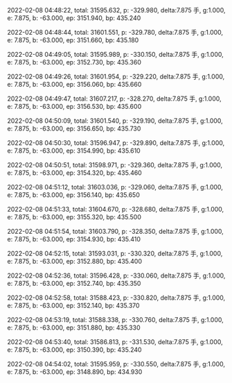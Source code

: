 2022-02-08 04:48:22, total: 31595.632, p: -329.980, delta:7.875 手, g:1.000, e: 7.875, b: -63.000, ep: 3151.940, bp: 435.240

2022-02-08 04:48:44, total: 31601.551, p: -329.780, delta:7.875 手, g:1.000, e: 7.875, b: -63.000, ep: 3151.660, bp: 435.180

2022-02-08 04:49:05, total: 31595.989, p: -330.150, delta:7.875 手, g:1.000, e: 7.875, b: -63.000, ep: 3152.730, bp: 435.360

2022-02-08 04:49:26, total: 31601.954, p: -329.220, delta:7.875 手, g:1.000, e: 7.875, b: -63.000, ep: 3156.060, bp: 435.660

2022-02-08 04:49:47, total: 31607.217, p: -328.270, delta:7.875 手, g:1.000, e: 7.875, b: -63.000, ep: 3156.530, bp: 435.600

2022-02-08 04:50:09, total: 31601.540, p: -329.190, delta:7.875 手, g:1.000, e: 7.875, b: -63.000, ep: 3156.650, bp: 435.730

2022-02-08 04:50:30, total: 31596.947, p: -329.890, delta:7.875 手, g:1.000, e: 7.875, b: -63.000, ep: 3154.990, bp: 435.610

2022-02-08 04:50:51, total: 31598.971, p: -329.360, delta:7.875 手, g:1.000, e: 7.875, b: -63.000, ep: 3154.320, bp: 435.460

2022-02-08 04:51:12, total: 31603.036, p: -329.060, delta:7.875 手, g:1.000, e: 7.875, b: -63.000, ep: 3156.140, bp: 435.650

2022-02-08 04:51:33, total: 31604.670, p: -328.680, delta:7.875 手, g:1.000, e: 7.875, b: -63.000, ep: 3155.320, bp: 435.500

2022-02-08 04:51:54, total: 31603.790, p: -328.350, delta:7.875 手, g:1.000, e: 7.875, b: -63.000, ep: 3154.930, bp: 435.410

2022-02-08 04:52:15, total: 31593.031, p: -330.320, delta:7.875 手, g:1.000, e: 7.875, b: -63.000, ep: 3152.880, bp: 435.400

2022-02-08 04:52:36, total: 31596.428, p: -330.060, delta:7.875 手, g:1.000, e: 7.875, b: -63.000, ep: 3152.740, bp: 435.350

2022-02-08 04:52:58, total: 31588.423, p: -330.820, delta:7.875 手, g:1.000, e: 7.875, b: -63.000, ep: 3152.140, bp: 435.370

2022-02-08 04:53:19, total: 31588.338, p: -330.760, delta:7.875 手, g:1.000, e: 7.875, b: -63.000, ep: 3151.880, bp: 435.330

2022-02-08 04:53:40, total: 31586.813, p: -331.530, delta:7.875 手, g:1.000, e: 7.875, b: -63.000, ep: 3150.390, bp: 435.240

2022-02-08 04:54:02, total: 31595.959, p: -330.550, delta:7.875 手, g:1.000, e: 7.875, b: -63.000, ep: 3148.890, bp: 434.930